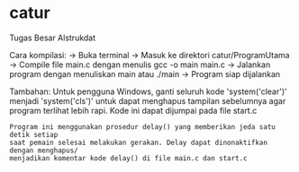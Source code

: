 # catur
Tugas Besar Alstrukdat

Cara kompilasi:
	->	Buka terminal
	->	Masuk ke direktori catur/ProgramUtama
	->	Compile file main.c dengan menulis gcc -o main main.c
	-> 	Jalankan program dengan menuliskan main atau ./main
	->	Program siap dijalankan

Tambahan:
	Untuk pengguna Windows, ganti seluruh kode 'system('clear')' menjadi 'system('cls')' 
	untuk dapat menghapus tampilan sebelumnya agar program terlihat lebih rapi. Kode ini
	dapat dijumpai pada file start.c

	Program ini menggunakan prosedur delay() yang memberikan jeda satu detik setiap
	saat pemain selesai melakukan gerakan. Delay dapat dinonaktifkan dengan menghapus/
	menjadikan komentar kode delay() di file main.c dan start.c
